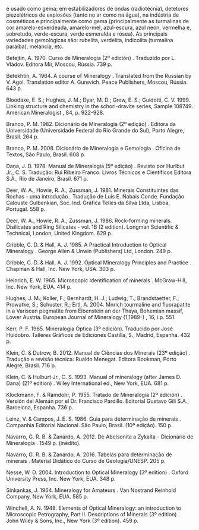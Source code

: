 é usado como gema; em estabilizadores de ondas (radiotécnia), detetores piezelétricos de explosões (tanto no ar  como  na  água),  na  indústria  de  cosméticos  e  principalmente  como  gema  (principalmente  as  turmalinas  de  cor amarelo-esverdeada, amarelo-mel, azul-escura, azul neon, vermelha e, sobretudo, verde-escura, verde esmeralda e rósea). As principais variedades gemológicas são: rubelita, verdelita, indicolita (turmalina paraíba), melancia, etc.

Betejtin, A. 1970. Curso de Mineralogia (2º edición) . Traduzido por L. Vládov. Editora Mir, Moscou, Rússia. 739 p.

Betekhtin, A. 1964. A course of Mineralogy .  Translated from the Russian by V. Agol. Translation editor A. Gurevich. Peace Publishers, Moscou, Rússia. 643 p.

Bloodaxe, E. S.; Hughes, J. M.; Dyar, M. D.; Grew, E. S.; Guidotti, C. V. 1999. Linking structure and chemistry in the schorl-dravite series, Sample 108749. American Mineralogist , 84, p. 922-928.

Branco, P. M. 1982. Dicionário de Mineralogia (2º edição) .  Editora  da  Universidade  (Universidade  Federal  do Rio Grande do Sul), Porto Alegre, Brasil. 264 p.

Branco, P. M. 2008. Dicionário de Mineralogia e Gemologia . Oficina de Textos, São Paulo, Brasil. 608 p.

Dana, J. D. 1978. Manual de Mineralogia (5º edição) .  Revisto por Hurlbut Jr., C. S. Tradução: Rui Ribeiro Franco. Livros Técnicos e Científicos Editora S.A., Rio de Janeiro, Brasil. 671 p.

Deer, W. A., Howie, R. A., Zussman, J. 1981. Minerais Constituintes das Rochas - uma introdução . Tradução de Luis E. Nabais Conde. Fundação Calouste Gulbenkian, Soc. Ind. Gráfica Telles da Silva Ltda, Lisboa, Portugal. 558 p.

Deer, W. A., Howie, R. A., Zussman, J. 1986. Rock-forming minerals. Disilicates and Ring Silicates - vol. 1B (2 edition). Longman Scientific &amp; Technical, London, United Kingdom. 629 p.

Gribble, C. D. &amp; Hall, A. J. 1985. A Practical Introduction to Optical Mineralogy . George Allen &amp; Unwin (Publishers) Ltd, London. 249 p.

Gribble, C. D. &amp; Hall, A. J. 1992. Optical Mineralogy Principles and Practice . Chapman &amp; Hall, Inc. New York, USA. 303 p.

Heinrich, E. W. 1965. Microscopic Identification of minerals . McGraw-Hill, Inc. New York, EUA. 414 p.

Hughes, J. M.; Koller, F.; Bernhardt, H. J.; Ludwig, T.; Brandstaetter, F.; Prowatke, S.; Schuster, R.; Ertl, A. 2004. Mnrich tourmaline and fluorapatite in a Variscan pegmatite from Eibenstein an der Thaya, Bohemian massif, Lower Austria. European Journal of Mineralogy (1,1989-) , 16, i.p. 551.

Kerr,  P.  F.  1965. Mineralogia  Óptica (3º  edición). Traducido  por  José  Huidobro.  Talleres  Gráficos  de  Ediciones Castilla, S., Madrid, Espanha. 432 p.

Klein,  C.  &amp;  Dutrow,  B.  2012. Manual de Ciências dos Minerais (23º edição) .  Tradução  e  revisão  técnica:  Rualdo Menegat. Editora Bookman, Porto Alegre, Brasil. 716 p.

Klein, C. &amp; Hulburt Jr., C. S. 1993. Manual of mineralogy (after James D. Dana) (21º edition) . Wiley International ed., New York, EUA. 681 p.

Klockmann, F. &amp; Ramdohr, P. 1955. Tratado de Mineralogia (2º edición) .  Versión del Alemán por el Dr. Francisco Pardillo. Editorial Gustavo Gili S.A., Barcelona, Espanha. 736 p.

Leinz, V. &amp; Campos, J. E. S. 1986. Guia para determinação de minerais . Companhia Editorial Nacional. São Paulo, Brasil. (10º edição). 150 p.

Navarro, G. R. B. &amp; Zanardo, A. 2012. De Abelsonita a Zykaíta - Dicionário de Mineralogia . 1549 p. (inédito).

Navarro,  G.  R.  B.  &amp;  Zanardo,  A.  2016. Tabelas  para  determinação  de  minerais .  Material  Didático  do  Curso  de Geologia/UNESP. 205 p.

Nesse, W. D. 2004. Introduction to Optical Mineralogy (3º edition) . Oxford University Press, Inc. New York, EUA. 348 p.

Sinkankas, J. 1964. Mineralogy for Amateurs . Van Nostrand Reinhold Company, New York, EUA. 585 p.

Winchell,  A.  N.  1948. Elements  of  Optical  Mineralogy:  an  introduction  to  Microscopic  Petrography,  Part  II. Descriptions of Minerals (3º edition) . John Wiley &amp; Sons, Inc., New York (3º edition). 459 p.